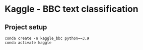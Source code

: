 # Kaggle - BBC text classification

## Project setup
```
conda create -n kaggle_bbc python==3.9
conda activate kaggle
```

